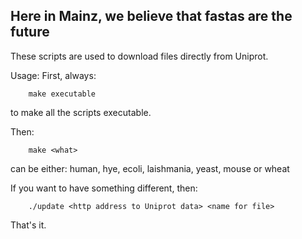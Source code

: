 ## Here in Mainz, we believe that fastas are the future

These scripts are used to download files directly from Uniprot.

Usage:
First, always:
```{bash}
    make executable
```
to make all the scripts executable.

Then:

```{bash}
    make <what>
```
<what> can be either: human, hye, ecoli, laishmania, yeast, mouse or wheat

If you want to have something different, then:
```{bash}
    ./update <http address to Uniprot data> <name for file>
```

That's it.